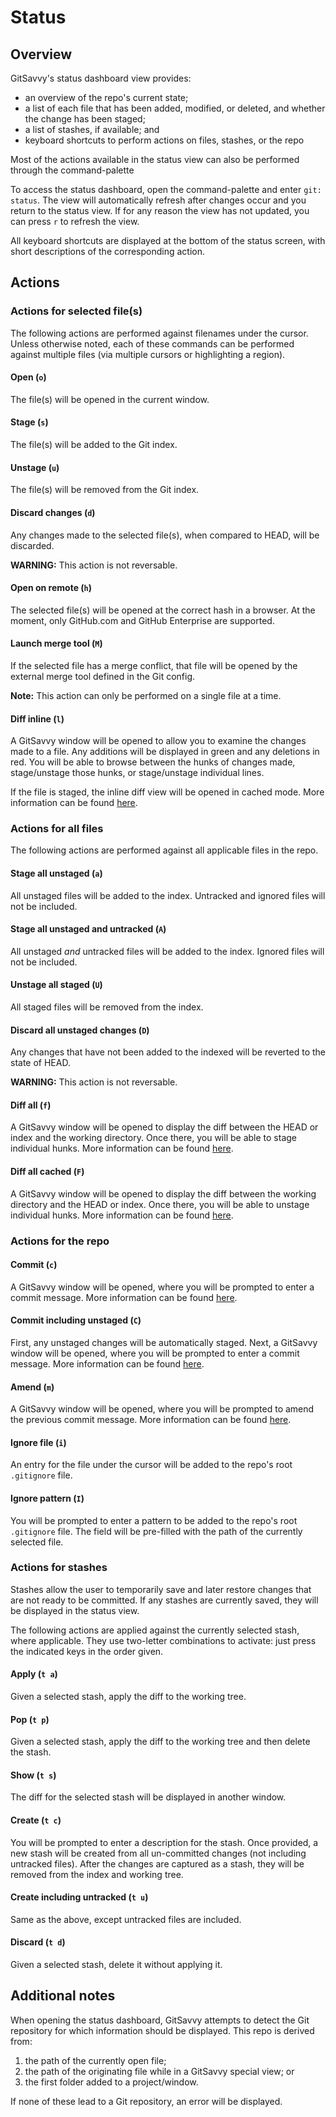 # Status

## Overview

GitSavvy's status dashboard view provides:

- an overview of the repo's current state;
- a list of each file that has been added, modified, or deleted, and whether the change has been staged;
- a list of stashes, if available; and
- keyboard shortcuts to perform actions on files, stashes, or the repo

Most of the actions available in the status view can also be performed through the command-palette

To access the status dashboard, open the command-palette and enter `git: status`.  The view will automatically refresh after changes occur and you return to the status view.  If for any reason the view has not updated, you can press `r` to refresh the view.

All keyboard shortcuts are displayed at the bottom of the status screen, with short descriptions of the corresponding action.

## Actions

### Actions for selected file(s)

The following actions are performed against filenames under the cursor.  Unless otherwise noted, each of these commands can be performed against multiple files (via multiple cursors or highlighting a region).

#### Open (`o`)

The file(s) will be opened in the current window.

#### Stage (`s`)

The file(s) will be added to the Git index.

#### Unstage (`u`)

The file(s) will be removed from the Git index.

#### Discard changes (`d`)

Any changes made to the selected file(s), when compared to HEAD, will be discarded.

**WARNING:** This action is not reversable.

#### Open on remote (`h`)

The selected file(s) will be opened at the correct hash in a browser.  At the moment, only GitHub.com and GitHub Enterprise are supported.

#### Launch merge tool (`M`)

If the selected file has a merge conflict, that file will be opened by the external merge tool defined in the Git config.

**Note:** This action can only be performed on a single file at a time.

#### Diff inline (`l`)

A GitSavvy window will be opened to allow you to examine the changes made to a file.  Any additions will be displayed in green and any deletions in red.  You will be able to browse between the hunks of changes made, stage/unstage those hunks, or stage/unstage individual lines.

If the file is staged, the inline diff view will be opened in cached mode.  More information can be found [here](staging.md#git-diff-current-file-inline).


### Actions for all files

The following actions are performed against all applicable files in the repo.

#### Stage all unstaged (`a`)

All unstaged files will be added to the index.  Untracked and ignored files will not be included.

#### Stage all unstaged and untracked (`A`)

All unstaged _and_ untracked files will be added to the index.  Ignored files will not be included.

#### Unstage all staged (`U`)

All staged files will be removed from the index.

#### Discard all unstaged changes (`D`)

Any changes that have not been added to the indexed will be reverted to the state of HEAD.

**WARNING:** This action is not reversable.

#### Diff all (`f`)

A GitSavvy window will be opened to display the diff between the HEAD or index and the working directory.  Once there, you will be able to stage individual hunks.  More information can be found [here](staging.md#git-diff).

#### Diff all cached (`F`)

A GitSavvy window will be opened to display the diff between the working directory and the HEAD or index.  Once there, you will be able to unstage individual hunks.  More information can be found [here](staging.md#git-diff-cached).


### Actions for the repo

#### Commit (`c`)

A GitSavvy window will be opened, where you will be prompted to enter a commit message.  More information can be found [here](commit.md#git-commit).

#### Commit including unstaged (`C`)

First, any unstaged changes will be automatically staged.  Next, a GitSavvy window will be opened, where you will be prompted to enter a commit message.  More information can be found [here](commiting.md#git-commit-including-unstaged-files).

#### Amend (`m`)

A GitSavvy window will be opened, where you will be prompted to amend the previous commit message.  More information can be found [here](commiting.md#git-amend-previous-commit).

#### Ignore file (`i`)

An entry for the file under the cursor will be added to the repo's root `.gitignore` file.

#### Ignore pattern (`I`)

You will be prompted to enter a pattern to be added to the repo's root `.gitignore` file.  The field will be pre-filled with the path of the currently selected file.


### Actions for stashes

Stashes allow the user to temporarily save and later restore changes that are not ready to be committed.  If any stashes are currently saved, they will be displayed in the status view.

The following actions are applied against the currently selected stash, where applicable.  They use two-letter combinations to activate: just press the indicated keys in the order given.

#### Apply (`t a`)

Given a selected stash, apply the diff to the working tree.

#### Pop (`t p`)

Given a selected stash, apply the diff to the working tree and then delete the stash.

#### Show (`t s`)

The diff for the selected stash will be displayed in another window.

#### Create (`t c`)

You will be prompted to enter a description for the stash.  Once provided, a new stash will be created from all un-committed changes (not including untracked files).  After the changes are captured as a stash, they will be removed from the index and working tree.

#### Create including untracked (`t u`)

Same as the above, except untracked files are included.

#### Discard (`t d`)

Given a selected stash, delete it without applying it.


## Additional notes

When opening the status dashboard, GitSavvy attempts to detect the Git repository for which information should be displayed.  This repo is derived from:

1. the path of the currently open file;
2. the path of the originating file while in a GitSavvy special view; or
3. the first folder added to a project/window.

If none of these lead to a Git repository, an error will be displayed.
